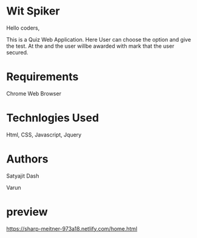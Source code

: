 # Wit Spiker

Hello coders,

This is a Quiz Web Application. Here User can choose the option and give the test.
At the and the user willbe awarded with mark that the user secured.

# Requirements 

Chrome Web Browser

# Technlogies Used

Html, CSS, Javascript, Jquery

# Authors
Satyajit Dash

Varun

# preview
https://sharp-meitner-973a18.netlify.com/home.html
